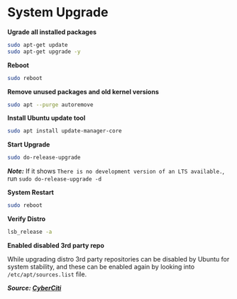 # System Upgrade

**Ugrade all installed packages**

```bash
sudo apt-get update
sudo apt-get upgrade -y
```

**Reboot**

```bash
sudo reboot
```

**Remove unused packages and old kernel versions**

```bash
sudo apt --purge autoremove
```

**Install Ubuntu update tool**

```bash
sudo apt install update-manager-core
```

**Start Upgrade**

```bash
sudo do-release-upgrade
```

***Note:*** If it shows `There is no development version of an LTS available.`, run `sudo do-release-upgrade -d`

**System Restart**

```bash
sudo reboot
```

**Verify Distro**

```bash
lsb_release -a
```

**Enabled disabled 3rd party repo**

While upgrading distro 3rd party repositories can be disabled by Ubuntu for system stability, and these can be enabled again by looking into `/etc/apt/sources.list` file.

***Source: [CyberCiti](https://www.cyberciti.biz/faq/upgrade-ubuntu-18-04-to-20-04-lts-using-command-line/)***
